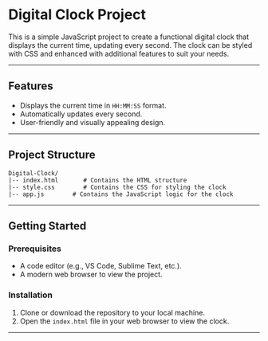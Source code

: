 # Digital Clock Project

This is a simple JavaScript project to create a functional digital clock that displays the current time, updating every second. The clock can be styled with CSS and enhanced with additional features to suit your needs.

---

## Features
- Displays the current time in `HH:MM:SS` format.
- Automatically updates every second.
- User-friendly and visually appealing design.

---

## Project Structure

```
Digital-Clock/
|-- index.html       # Contains the HTML structure
|-- style.css        # Contains the CSS for styling the clock
|-- app.js        # Contains the JavaScript logic for the clock
```

---

## Getting Started

### Prerequisites
- A code editor (e.g., VS Code, Sublime Text, etc.).
- A modern web browser to view the project.

### Installation
1. Clone or download the repository to your local machine.
2. Open the `index.html` file in your web browser to view the clock.

---
